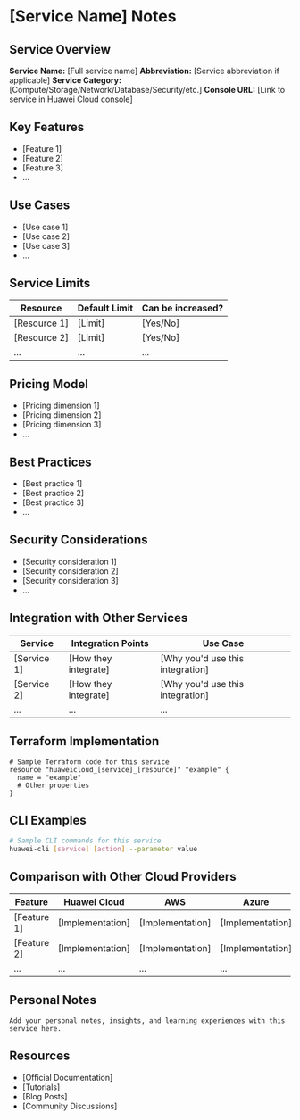 # [Service Name] Notes

## Service Overview

**Service Name:** [Full service name]
**Abbreviation:** [Service abbreviation if applicable]
**Service Category:** [Compute/Storage/Network/Database/Security/etc.]
**Console URL:** [Link to service in Huawei Cloud console]

## Key Features

- [Feature 1]
- [Feature 2]
- [Feature 3]
- ...

## Use Cases

- [Use case 1]
- [Use case 2]
- [Use case 3]
- ...

## Service Limits

| Resource | Default Limit | Can be increased? |
|----------|---------------|-------------------|
| [Resource 1] | [Limit] | [Yes/No] |
| [Resource 2] | [Limit] | [Yes/No] |
| ... | ... | ... |

## Pricing Model

- [Pricing dimension 1]
- [Pricing dimension 2]
- [Pricing dimension 3]
- ...

## Best Practices

- [Best practice 1]
- [Best practice 2]
- [Best practice 3]
- ...

## Security Considerations

- [Security consideration 1]
- [Security consideration 2]
- [Security consideration 3]
- ...

## Integration with Other Services

| Service | Integration Points | Use Case |
|---------|-------------------|----------|
| [Service 1] | [How they integrate] | [Why you'd use this integration] |
| [Service 2] | [How they integrate] | [Why you'd use this integration] |
| ... | ... | ... |

## Terraform Implementation

```hcl
# Sample Terraform code for this service
resource "huaweicloud_[service]_[resource]" "example" {
  name = "example"
  # Other properties
}
```

## CLI Examples

```bash
# Sample CLI commands for this service
huawei-cli [service] [action] --parameter value
```

## Comparison with Other Cloud Providers

| Feature | Huawei Cloud | AWS | Azure | GCP |
|---------|--------------|-----|-------|-----|
| [Feature 1] | [Implementation] | [Implementation] | [Implementation] | [Implementation] |
| [Feature 2] | [Implementation] | [Implementation] | [Implementation] | [Implementation] |
| ... | ... | ... | ... | ... |

## Personal Notes

```
Add your personal notes, insights, and learning experiences with this service here.
```

## Resources

- [Official Documentation]
- [Tutorials]
- [Blog Posts]
- [Community Discussions]
